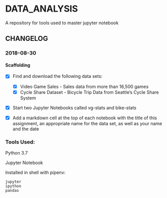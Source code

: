 # DATA_ANALYSIS

A repository for tools used to master jupyter notebook

## CHANGELOG


### 2018-08-30

#### Scaffolding

- [x] Find and download the following data sets:
    - [x] Video Game Sales - Sales data from more than 16,500 games
    - [x] Cycle Share Dataset - Bicycle Trip Data from Seattle’s Cycle Share System
- [x] Start two Jupyter Notebooks called vg-stats and bike-stats
- [x] Add a markdown cell at the top of each notebook with the title of this assignment, an appropriate name for the data set, as well as your name and the date


### Tools Used:

Python 3.7

Jupyter Notebook

Installed in shell with pipenv:

    jupyter
    ipython
    pandas
